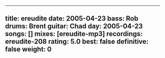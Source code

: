 
---
title: ereudite
date: 2005-04-23
bass:	Rob
drums:	Brent
guitar:	Chad
day: 2005-04-23
songs: []
mixes: [ereudite-mp3]
recordings: ereudite-208
rating: 5.0
best: false
definitive: false
weight: 0
---
